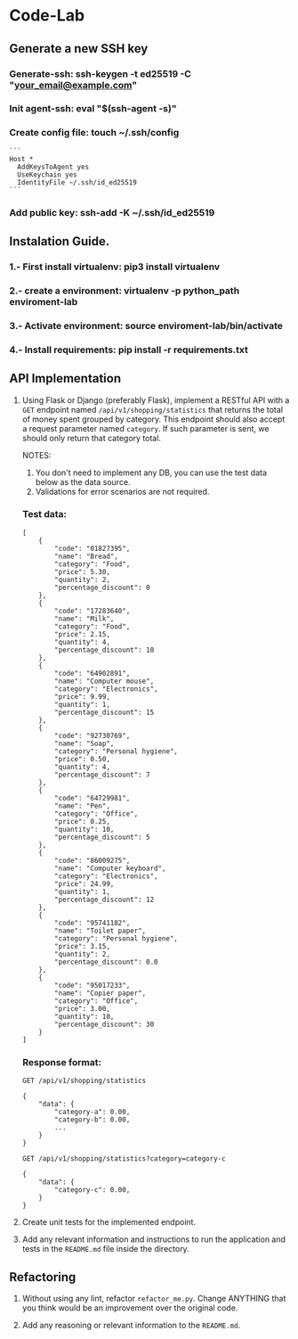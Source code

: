 # Code-Lab 

## Generate a new SSH key
### Generate-ssh: ssh-keygen -t ed25519 -C "your_email@example.com"
### Init agent-ssh: eval "$(ssh-agent -s)"
### Create config file: touch ~/.ssh/config
    ```
    Host *
      AddKeysToAgent yes
      UseKeychain yes
      IdentityFile ~/.ssh/id_ed25519
    ```

### Add public key: ssh-add -K ~/.ssh/id_ed25519
    
## Instalation Guide.

### 1.- First install virtualenv: pip3 install virtualenv

### 2.- create a environment: virtualenv -p python_path enviroment-lab

### 3.- Activate environment: source enviroment-lab/bin/activate

### 4.- Install requirements: pip install -r requirements.txt


## API Implementation

1. Using Flask or Django (preferably Flask), implement a RESTful API with a `GET` endpoint named `/api/v1/shopping/statistics` that returns the total of money spent grouped by category. This endpoint should also accept a request parameter named `category`. If such parameter is sent, we should only return that category total.

    NOTES:
    1. You don't need to implement any DB, you can use the test data below as the data source.
    2. Validations for error scenarios are not required.

    ### Test data:
    ```
    [
        {
            "code": "01827395",
            "name": "Bread",
            "category": "Food",
            "price": 5.30,
            "quantity": 2,
            "percentage_discount": 0
        },
        {
            "code": "17283640",
            "name": "Milk",
            "category": "Food",
            "price": 2.15,
            "quantity": 4,
            "percentage_discount": 10
        },
        {
            "code": "64902891",
            "name": "Computer mouse",
            "category": "Electronics",
            "price": 9.99,
            "quantity": 1,
            "percentage_discount": 15
        },
        {
            "code": "92730769",
            "name": "Soap",
            "category": "Personal hygiene",
            "price": 0.50,
            "quantity": 4,
            "percentage_discount": 7
        },
        {
            "code": "64729981",
            "name": "Pen",
            "category": "Office",
            "price": 0.25,
            "quantity": 10,
            "percentage_discount": 5
        },
        {
            "code": "86009275",
            "name": "Computer keyboard",
            "category": "Electronics",
            "price": 24.99,
            "quantity": 1,
            "percentage_discount": 12
        },
        {
            "code": "95741182",
            "name": "Toilet paper",
            "category": "Personal hygiene",
            "price": 3.15,
            "quantity": 2,
            "percentage_discount": 0.0
        },
        {
            "code": "95017233",
            "name": "Copier paper",
            "category": "Office",
            "price": 3.00,
            "quantity": 10,
            "percentage_discount": 30
        }
    ]
    ```

    ### Response format:
    ```
    GET /api/v1/shopping/statistics

    {
        "data": {
            "category-a": 0.00,
            "category-b": 0.00,
            ...
        }
    }
    ```

    ```
    GET /api/v1/shopping/statistics?category=category-c

    {
        "data": {
            "category-c": 0.00,
        }
    }
    ```

2. Create unit tests for the implemented endpoint.

3. Add any relevant information and instructions to run the application and tests in the `README.md` file inside the directory.

## Refactoring

1. Without using any lint, refactor `refactor_me.py`. Change ANYTHING that you think would be an improvement over the original code.

2. Add any reasoning or relevant information to the `README.md`.
